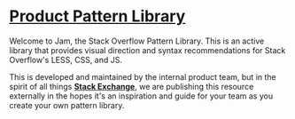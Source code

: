 [Product Pattern Library](http://stackexchange.github.io/jam/)
=====

Welcome to Jam, the Stack Overflow Pattern Library. This is an active library that provides visual direction and syntax recommendations for Stack Overflow's LESS, CSS, and JS.

This is developed and maintained by the internal product team, but in the spirit of all things [**Stack Exchange**](http://www.stackexchange.com), we are publishing this resource externally in the hopes it's an inspiration and guide for your team as you create your own pattern library.